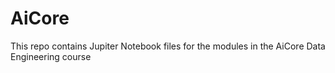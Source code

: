 # AiCore
This repo contains Jupiter Notebook files for the modules in the AiCore Data Engineering course
